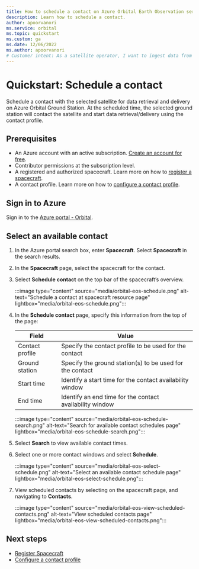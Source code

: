 ```yaml
---
title: How to schedule a contact on Azure Orbital Earth Observation service
description: Learn how to schedule a contact.
author: apoorvanori
ms.service: orbital
ms.topic: quickstart
ms.custom: ga
ms.date: 12/06/2022
ms.author: apoorvanori
# Customer intent: As a satellite operator, I want to ingest data from my satellite into Azure.
---
```


# Quickstart: Schedule a contact

Schedule a contact with the selected satellite for data retrieval and delivery on Azure Orbital Ground Station. At the scheduled time, the selected ground station will contact the satellite and start data retrieval/delivery using the contact profile.

## Prerequisites

- An Azure account with an active subscription. [Create an account for free](https://azure.microsoft.com/free/?WT.mc_id=A261C142F).
- Contributor permissions at the subscription level.
- A registered and authorized spacecraft. Learn more on how to [register a spacecraft](register-spacecraft.md).
- A contact profile. Learn more on how to [configure a contact profile](contact-profile.md).

## Sign in to Azure

Sign in to the [Azure portal - Orbital](https://aka.ms/orbital/portal).

## Select an available contact

1. In the Azure portal search box, enter **Spacecraft**. Select **Spacecraft** in the search results.
2. In the **Spacecraft** page, select the spacecraft for the contact.
3. Select **Schedule contact** on the top bar of the spacecraft’s overview.
 
   :::image type="content" source="media/orbital-eos-schedule.png" alt-text="Schedule a contact at spacecraft resource page" lightbox="media/orbital-eos-schedule.png":::

4. In the **Schedule contact** page, specify this information from the top of the page:

   | **Field** | **Value** |
   | --- | --- |
   | Contact profile | Specify the contact profile to be used for the contact |
   | Ground station | Specify the ground station(s) to be used for the contact |
   | Start time | Identify a start time for the contact availability window |
   | End time | Identify an end time for the contact availability window |

    :::image type="content" source="media/orbital-eos-schedule-search.png" alt-text="Search for available contact schedules page" lightbox="media/orbital-eos-schedule-search.png":::

5. Select **Search** to view available contact times.
6. Select one or more contact windows and select **Schedule**.

   :::image type="content" source="media/orbital-eos-select-schedule.png" alt-text="Select an available contact schedule page" lightbox="media/orbital-eos-select-schedule.png":::

7. View scheduled contacts by selecting on the spacecraft page, and navigating to **Contacts**.

   :::image type="content" source="media/orbital-eos-view-scheduled-contacts.png" alt-text="View scheduled contacts page" lightbox="media/orbital-eos-view-scheduled-contacts.png":::

## Next steps

- [Register Spacecraft](register-spacecraft.md)
- [Configure a contact profile](contact-profile.md)
